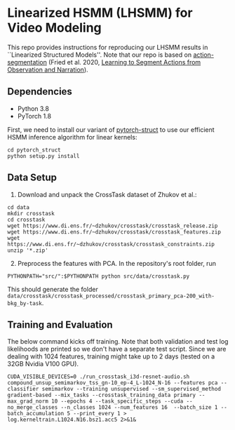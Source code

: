 # Linearized HSMM (LHSMM) for Video Modeling

This repo provides instructions for reproducing our LHSMM results in ``Linearized Structured Models''. Note that our repo is based on [action-segmentation](https://github.com/dpfried/action-segmentation) (Fried et al. 2020, [Learning to Segment Actions from Observation and Narration](https://arxiv.org/abs/2005.03684)).


## Dependencies

* Python 3.8
* PyTorch 1.8

First, we need to install our variant of [pytorch-struct](https://github.com/harvardnlp/pytorch-struct) to use our efficient HSMM inference algorithm for linear kernels:

```
cd pytorch_struct
python setup.py install
```

## Data Setup

1. Download and unpack the CrossTask dataset of Zhukov et al.:

```
cd data
mkdir crosstask
cd crosstask
wget https://www.di.ens.fr/~dzhukov/crosstask/crosstask_release.zip
wget https://www.di.ens.fr/~dzhukov/crosstask/crosstask_features.zip
wget https://www.di.ens.fr/~dzhukov/crosstask/crosstask_constraints.zip
unzip '*.zip'
```

2. Preprocess the features with PCA. In the repository's root folder, run

```
PYTHONPATH="src/":$PYTHONPATH python src/data/crosstask.py
```

This should generate the folder `data/crosstask/crosstask_processed/crosstask_primary_pca-200_with-bkg_by-task`.

## Training and Evaluation

The below command kicks off training. Note that both validation and test log likelihoods are printed so we don't have a separate test script. Since we are dealing with 1024 features, training might take up to 2 days (tested on a 32GB Nvidia V100 GPU).

```
CUDA_VISIBLE_DEVICES=0 ./run_crosstask_i3d-resnet-audio.sh compound_unsup_semimarkov_tss_gn-10_ep-4_L-1024_N-16 --features pca --classifier semimarkov --training unsupervised --sm_supervised_method gradient-based --mix_tasks --crosstask_training_data primary --max_grad_norm 10 --epochs 4 --task_specific_steps --cuda --no_merge_classes --n_classes 1024 --num_features 16  --batch_size 1 --batch_accumulation 5 --print_every 1 > log.kerneltrain.L1024.N16.bsz1.acc5 2>&1&
```

